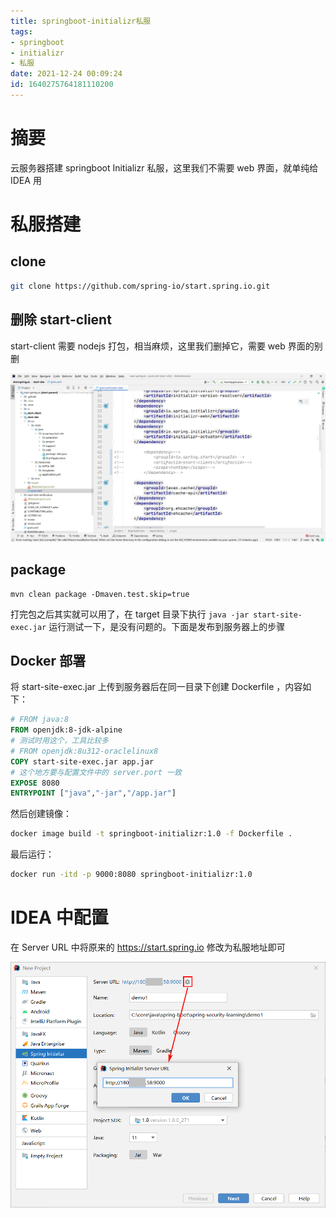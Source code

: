 ```yaml
---
title: springboot-initializr私服
tags: 
- springboot
- initializr
- 私服
date: 2021-12-24 00:09:24
id: 1640275764181110200
---
```


# 摘要

云服务器搭建 springboot Initializr 私服，这里我们不需要 web 界面，就单纯给 IDEA 用

# 私服搭建

## clone

```sh
git clone https://github.com/spring-io/start.spring.io.git
```

## 删除 start-client

start-client 需要 nodejs 打包，相当麻烦，这里我们删掉它，需要 web 界面的别删

![image-20220129012608749](assets/images/image-20220129012608749.png)

## package

```
mvn clean package -Dmaven.test.skip=true 
```

打完包之后其实就可以用了，在 target 目录下执行 `java -jar start-site-exec.jar` 运行测试一下，是没有问题的。下面是发布到服务器上的步骤

## Docker 部署

将 start-site-exec.jar 上传到服务器后在同一目录下创建 Dockerfile ，内容如下：

```dockerfile
# FROM java:8
FROM openjdk:8-jdk-alpine
# 测试时用这个，工具比较多
# FROM openjdk:8u312-oraclelinux8
COPY start-site-exec.jar app.jar
# 这个地方要与配置文件中的 server.port 一致
EXPOSE 8080
ENTRYPOINT ["java","-jar","/app.jar"]
```

然后创建镜像：

```sh
docker image build -t springboot-initializr:1.0 -f Dockerfile .
```

最后运行：

```sh
docker run -itd -p 9000:8080 springboot-initializr:1.0
```

# IDEA 中配置

在 Server URL 中将原来的 https://start.spring.io 修改为私服地址即可

![image-20220129111741503](assets/images/image-20220129111741503.png)

